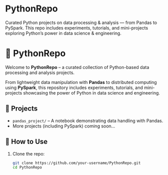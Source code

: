# PythonRepo
Curated Python projects on data processing &amp; analysis — from Pandas to PySpark. This repo includes experiments, tutorials, and mini-projects exploring Python’s power in data science &amp; engineering.

# 🐍 PythonRepo

Welcome to **PythonRepo** – a curated collection of Python-based data processing and analysis projects.

From lightweight data manipulation with **Pandas** to distributed computing using **PySpark**, this repository includes experiments, tutorials, and mini-projects showcasing the power of Python in data science and engineering.

## 📂 Projects

- `pandas_project/` – A notebook demonstrating data handling with Pandas.
- More projects (including PySpark) coming soon...

## 📌 How to Use

1. Clone the repo:
   ```bash
   git clone https://github.com/your-username/PythonRepo.git
   cd PythonRepo
